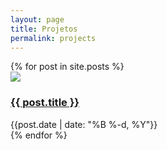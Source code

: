 ```yaml
---
layout: page
title: Projetos
permalink: projects
---
```


<div>
  {% for post in site.posts %}
    <div class="flex items-center justify-start">
      <img class="object-contain h-10 w-10" src="{{site.baseurl}}/assets/projects/{{ post.title }}.png">
      <div class="ml-3">
        <h3><a href="{{site.baseurl}}{{ post.url }}">{{ post.title }}</a></h3>
        <div class="text-sm text-gray-400">{{post.date | date: "%B %-d, %Y"}}</div>
      </div> 
    </div>
  {% endfor %}
</div>


